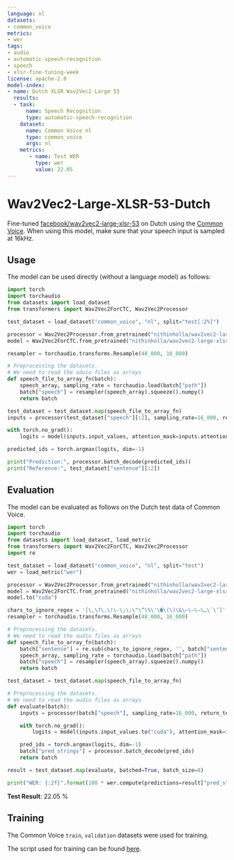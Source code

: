 ```yaml
---
language: nl
datasets:
- common_voice
metrics:
- wer
tags:
- audio
- automatic-speech-recognition
- speech
- xlsr-fine-tuning-week
license: apache-2.0
model-index:
- name: Dutch XLSR Wav2Vec2 Large 53
  results:
  - task:
      name: Speech Recognition
      type: automatic-speech-recognition
    dataset:
      name: Common Voice nl
      type: common_voice
      args: nl
    metrics:
       - name: Test WER
         type: wer
         value: 22.05
---
```


# Wav2Vec2-Large-XLSR-53-Dutch

Fine-tuned [facebook/wav2vec2-large-xlsr-53](https://huggingface.co/facebook/wav2vec2-large-xlsr-53) on Dutch using the [Common Voice](https://huggingface.co/datasets/common_voice). When using this model, make sure that your speech input is sampled at 16kHz.

## Usage

The model can be used directly (without a language model) as follows:

```python
import torch
import torchaudio
from datasets import load_dataset
from transformers import Wav2Vec2ForCTC, Wav2Vec2Processor

test_dataset = load_dataset("common_voice", "nl", split="test[:2%]")

processor = Wav2Vec2Processor.from_pretrained("nithinholla/wav2vec2-large-xlsr-53-dutch")
model = Wav2Vec2ForCTC.from_pretrained("nithinholla/wav2vec2-large-xlsr-53-dutch")

resampler = torchaudio.transforms.Resample(48_000, 16_000)

# Preprocessing the datasets.
# We need to read the aduio files as arrays
def speech_file_to_array_fn(batch):
	speech_array, sampling_rate = torchaudio.load(batch["path"])
	batch["speech"] = resampler(speech_array).squeeze().numpy()
	return batch

test_dataset = test_dataset.map(speech_file_to_array_fn)
inputs = processor(test_dataset["speech"][:2], sampling_rate=16_000, return_tensors="pt", padding=True)

with torch.no_grad():
	logits = model(inputs.input_values, attention_mask=inputs.attention_mask).logits

predicted_ids = torch.argmax(logits, dim=-1)

print("Prediction:", processor.batch_decode(predicted_ids))
print("Reference:", test_dataset["sentence"][:2])
```


## Evaluation

The model can be evaluated as follows on the Dutch test data of Common Voice.


```python
import torch
import torchaudio
from datasets import load_dataset, load_metric
from transformers import Wav2Vec2ForCTC, Wav2Vec2Processor
import re

test_dataset = load_dataset("common_voice", "nl", split="test")
wer = load_metric("wer")

processor = Wav2Vec2Processor.from_pretrained("nithinholla/wav2vec2-large-xlsr-53-dutch")
model = Wav2Vec2ForCTC.from_pretrained("nithinholla/wav2vec2-large-xlsr-53-dutch")
model.to("cuda")

chars_to_ignore_regex = '[\,\?\.\!\-\;\:\"\“\%\'\�\(\)\&\–\—\—\…\´\’]'
resampler = torchaudio.transforms.Resample(48_000, 16_000)

# Preprocessing the datasets.
# We need to read the audio files as arrays
def speech_file_to_array_fn(batch):
	batch["sentence"] = re.sub(chars_to_ignore_regex, '', batch["sentence"]).lower()
	speech_array, sampling_rate = torchaudio.load(batch["path"])
	batch["speech"] = resampler(speech_array).squeeze().numpy()
	return batch

test_dataset = test_dataset.map(speech_file_to_array_fn)

# Preprocessing the datasets.
# We need to read the audio files as arrays
def evaluate(batch):
	inputs = processor(batch["speech"], sampling_rate=16_000, return_tensors="pt", padding=True)

	with torch.no_grad():
		logits = model(inputs.input_values.to("cuda"), attention_mask=inputs.attention_mask.to("cuda")).logits

	pred_ids = torch.argmax(logits, dim=-1)
	batch["pred_strings"] = processor.batch_decode(pred_ids)
	return batch

result = test_dataset.map(evaluate, batched=True, batch_size=8)

print("WER: {:2f}".format(100 * wer.compute(predictions=result["pred_strings"], references=result["sentence"])))
```

**Test Result**: 22.05 %


## Training

The Common Voice `train`, `validation` datasets were used for training.

The script used for training can be found [here](https://github.com/Nithin-Holla/wav2vec2-sprint/blob/main/train_nl.sh).
